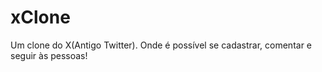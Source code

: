 # xClone
Um clone do X(Antigo Twitter). Onde é possível se cadastrar, comentar e seguir às pessoas!
